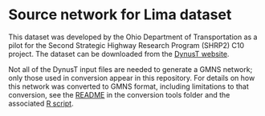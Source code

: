 # Source network for Lima dataset

This dataset was developed by the Ohio Department of Transportation as a pilot for the Second Strategic Highway Research Program (SHRP2) C10 project. The dataset can be downloaded from the [DynusT website](https://www.dynust.com/).

Not all of the DynusT input files are needed to generate a GMNS network; only those used in conversion appear in this repository. For details on how this network was converted to GMNS format, including limitations to that conversion, see the [README](https://github.com/zephyr-data-specs/GMNS/tree/master/Conversion_Tools#dynust) in the conversion tools folder and the associated [R script](https://github.com/zephyr-data-specs/GMNS/blob/master/Conversion_Tools/DynusT/DynusT_to_GMNS.R).
